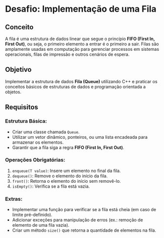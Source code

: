 # Desafio: Implementação de uma Fila

## Conceito
A fila é uma estrutura de dados linear que segue o princípio **FIFO (First In, First Out)**, ou seja, o primeiro elemento a entrar é o primeiro a sair. Filas são amplamente usadas em computação para gerenciar processos em sistemas operacionais, filas de impressão e outros cenários de espera.

## Objetivo
Implementar a estrutura de dados **Fila (Queue)** utilizando C++ e praticar os conceitos básicos de estruturas de dados e programação orientada a objetos.

## Requisitos

### Estrutura Básica:
- Criar uma classe chamada `Queue`.
- Utilizar um vetor dinâmico, ponteiros, ou uma lista encadeada para armazenar os elementos.
- Garantir que a fila siga a regra **FIFO (First In, First Out)**.

### Operações Obrigatórias:
1. `enqueue(T value)`: Insere um elemento no final da fila.
2. `dequeue()`: Remove o elemento do início da fila.
3. `front()`: Retorna o elemento do início sem removê-lo.
4. `isEmpty()`: Verifica se a fila está vazia.

### Extras:
- Implementar uma função para verificar se a fila está cheia (em caso de limite pré-definido).
- Adicionar exceções para manipulação de erros (ex.: remoção de elemento de uma fila vazia).
- Criar um método `size()` que retorna a quantidade de elementos na fila.
